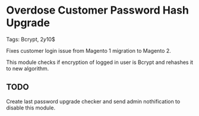 Overdose Customer Password Hash Upgrade
=================

Tags: Bcrypt, $2y$10$

Fixes customer login issue from Magento 1 migration to Magento 2.

This module checks if encryption of logged in user is Bcrypt and rehashes it to new algorithm.

## TODO

Create last password upgrade checker and send admin nothification to disable this module.
